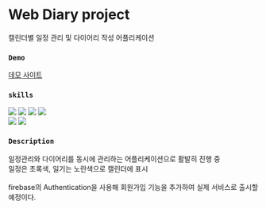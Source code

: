 <div>
  
# Web Diary project
캘린더별 일정 관리 및 다이어리 작성 어플리케이션

### `Demo`
<a href="https://web-diary-e3eb7.web.app/">데모 사이트</a>

### `skills`
<img src="https://img.shields.io/badge/React-61dafb?style=flat&logo=React&logoColor=white"/>
<img src="https://img.shields.io/badge/Recoil-3578e5?style=flat"/>
<img src="https://img.shields.io/badge/firebase-FFCA28?style=flat&logo=firebase&logoColor=white"/>
<img src="https://img.shields.io/badge/styled components-DB7093?style=flat&logo=styled-components&logoColor=white"/>
<br/>
<a href="https://web-diary-e3eb7.web.app"><img src="https://img.shields.io/badge/FullCalendar-2b5ea4?style=flat&logo=Google Calendar&logoColor=white"/></a>
<a href="https://web-diary-e3eb7.web.app"><img src="https://img.shields.io/badge/react icon-e91e63?style=flat&logo=React&logoColor=white"/></a>
  
### `Description`
  일정관리와 다이어리를 동시에 관리하는 어플리케이션으로 활발히 진행 중<br/>
  일정은 초록색, 일기는 노란색으로 캘린더에 표시<br/>
  <br/>
  firebase의 Authentication을 사용해 회원가입 기능을 추가하여 실제 서비스로 출시할 예정이다.
</div>
